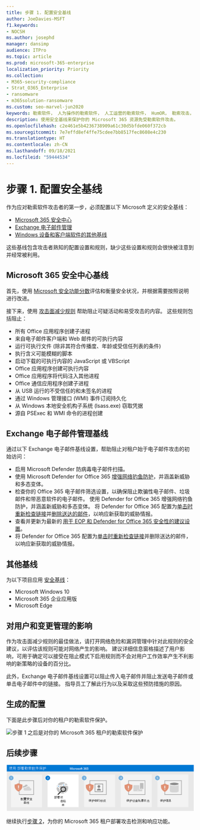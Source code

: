 ```yaml
---
title: 步骤 1. 配置安全基线
author: JoeDavies-MSFT
f1.keywords:
- NOCSH
ms.author: josephd
manager: dansimp
audience: ITPro
ms.topic: article
ms.prod: microsoft-365-enterprise
localization_priority: Priority
ms.collection:
- M365-security-compliance
- Strat_O365_Enterprise
- ransomware
- m365solution-ransomware
ms.custom: seo-marvel-jun2020
keywords: 勒索软件， 人为操作的勒索软件， 人工运营的勒索软件， HumOR， 勒索攻击， 勒索软件攻击， 加密， 加密病毒
description: 使用安全基线来保护你的 Microsoft 365 资源免受勒索软件攻击。
ms.openlocfilehash: c2e461e5b4236738909a61c30d5bfde060f372cb
ms.sourcegitcommit: 7e7effd8ef4ffe75cdee7bb8517fec8608e4c230
ms.translationtype: HT
ms.contentlocale: zh-CN
ms.lasthandoff: 09/18/2021
ms.locfileid: "59444534"
---
```

# <a name="step-1-configure-security-baselines"></a>步骤 1. 配置安全基线

作为应对勒索软件攻击者的第一步，必须配置以下 Microsoft 定义的安全基线：

- [Microsoft 365 安全中心](#microsoft-365-security-baseline)
- [Exchange 电子邮件管理](#exchange-email-management-baseline)
- [Windows 设备和客户端软件的其他基线](#additional-baselines)

这些基线包含攻击者熟知的配置设置和规则，缺少这些设置和规则会很快被注意到并经常被利用。

## <a name="microsoft-365-security-baseline"></a>Microsoft 365 安全中心基线

首先，使用 [Microsoft 安全功能分数](/microsoft-365/security/defender/microsoft-secure-score)评估和衡量安全状况，并根据需要按照说明进行改进。

接下来，使用 [攻击面减少规则](/microsoft-365/security/defender-endpoint/attack-surface-reduction) 帮助阻止可疑活动和易受攻击的内容。 这些规则包括阻止：

- 所有 Office 应用程序创建子进程
- 来自电子邮件客户端和 Web 邮件的可执行内容
- 运行可执行文件 (除非其符合传播度、年龄或受信任列表的条件)
- 执行含义可能模糊的脚本
- 启动下载的可执行内容的 JavaScript 或 VBScript
- Office 应用程序创建可执行内容
- Office 应用程序将代码注入其他进程
- Office 通信应用程序创建子进程
- 从 USB 运行的不受信任的和未签名的进程
- 通过 Windows 管理接口 (WMI) 事件订阅持久化
- 从 Windows 本地安全机构子系统 (lsass.exe) 窃取凭据
- 源自 PSExec 和 WMI 命令的进程创建

## <a name="exchange-email-management-baseline"></a>Exchange 电子邮件管理基线 

通过以下 Exchange 电子邮件基线设置，帮助阻止对租户始于电子邮件攻击的初始访问：

- 启用 Microsoft Defender 防病毒电子邮件扫描。
- 使用 Microsoft Defender for Office 365 [增强网络钓鱼防护](/microsoft-365/security/office-365-security/anti-phishing-protection)，并涵盖新威胁和多态变体。
- 检查你的 Office 365 电子邮件筛选设置，以确保阻止欺骗性电子邮件、垃圾邮件和带恶意软件的电子邮件。 使用 Defender for Office 365 增强网络钓鱼防护，并涵盖新威胁和多态变体。 将 Defender for Office 365 配置为[单击时重新检查链接](/microsoft-365/security/office-365-security/atp-safe-links)并[删除送达的邮件](/microsoft-365/security/office-365-security/zero-hour-auto-purge)，以响应新获取的威胁情报。
- 查看并更新为最新的 [用于 EOP 和 Defender for Office 365 安全性的建议设置](/microsoft-365/security/office-365-security/recommended-settings-for-eop-and-office365-atp)。
- 将 Defender for Office 365 配置为[单击时重新检查链接](/microsoft-365/security/office-365-security/set-up-safe-links-policies)并删除送达的邮件，以响应新获取的威胁情报。

## <a name="additional-baselines"></a>其他基线

为以下项目应用 [安全基线](https://techcommunity.microsoft.com/t5/microsoft-security-baselines/bg-p/Microsoft-Security-Baselines)：

- Microsoft Windows 10
- Microsoft 365 企业应用版
- Microsoft Edge

## <a name="impact-on-users-and-change-management"></a>对用户和变更管理的影响

作为攻击面减少规则的最佳做法，请打开网络危险和漏洞管理中针对此规则的安全建议，以评估该规则可能对网络产生的影响。 建议详细信息窗格描述了用户影响，可用于确定可以接受在阻止模式下启用规则而不会对用户工作效率产生不利影响的新策略的设备的百分比。

此外，Exchange 电子邮件基线设置可以阻止传入电子邮件并阻止发送电子邮件或单击电子邮件中的链接。 指导员工了解此行为以及采取这些预防措施的原因。

## <a name="resulting-configuration"></a>生成的配置

下面是此步骤后对你的租户的勒索软件保护。

![步骤 1 之后是对你的 Microsoft 365 租户的勒索软件保护](../media/ransomware-protection-microsoft-365/ransomware-protection-microsoft-365-architecture-step1.png)


## <a name="next-step"></a>后续步骤

[![步骤 2 是 Microsoft 365 的勒索软件保护](../media/ransomware-protection-microsoft-365/ransomware-protection-microsoft-365-step2.png)](ransomware-protection-microsoft-365-attack-detection-response.md)

继续执行[步骤 2](ransomware-protection-microsoft-365-attack-detection-response.md)，为你的 Microsoft 365 租户部署攻击检测和响应功能。
